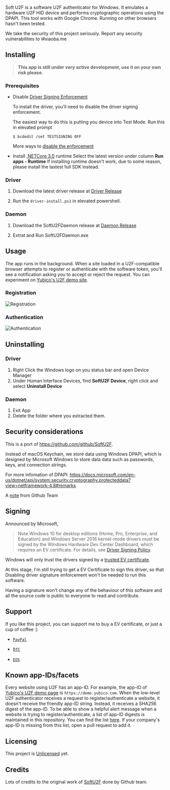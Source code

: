 Soft U2F is a software U2F authenticator for Windows. It emulates a hardware U2F HID device and performs cryptographic operations using the DPAPI. This tool works with Google Chrome. Running on other browsers hasn't been tested.

We take the security of this project seriously. Report any security vulnerabilities to i#xiaoba.me

## Installing

> **This app is still under very active development, use it on your own risk please.**


### Prerequisites

* Disable [Driver Signing Enforcement](https://docs.microsoft.com/en-us/windows-hardware/drivers/install/kernel-mode-code-signing-policy--windows-vista-and-later-)

  To install the driver, you'll need to disable the driver signing enforcement.

  The easiest way to do this is putting you device into Test Mode. Run this in elevated prompt

  ```
  $ bcdedit /set TESTSIGNING OFF
  ```

  More ways to [disable the enforcement](https://windowsreport.com/driver-signature-enforcement-windows-10/)

* Install [.NETCore 3.0](https://dotnet.microsoft.com/download/dotnet-core/3.0) runtime
  Select the latest version under column **Run apps - Runtime**
  If installing runtime doesn't work, due to some reason, please install the lastest full SDK instead.

### Driver

1. Download the latest driver release at [Driver Release](https://github.com/ibigbug/SoftU2F-Win/releases/tag/driver-06212019)

2. Run the `driver-install.ps1` in elevated powershell.

### Daemon

1. Download the SoftU2FDaemon release at [Daemon Release](https://github.com/ibigbug/SoftU2F-Win/releases/tag/daemon-1.0.0)

2. Extrat and Run SoftU2FDaemon.exe

## Usage

The app runs in the background. When a site loaded in a U2F-compatible browser attempts to register or authenticate with the software token, you'll see a notification asking you to accept or reject the request. You can experiment on [Yubico's U2F demo site](https://demo.yubico.com/u2f).

### Registration

![Registration](https://user-images.githubusercontent.com/543405/59797397-e9ab4e80-9322-11e9-9f36-555b608f926d.png)

### Authentication

![Authentication](https://user-images.githubusercontent.com/543405/59797166-6c7fd980-9322-11e9-952d-c3f353a09a65.png)

## Uninstalling

### Driver

1. Right Click the Windows logo on you status bar and open Device Manager
2. Under Human Interface Devices, find **SoftU2F Device**, right click and select **Uninstall Device**

### Daemon

1. Exit App
2. Delete the folder where you extracted them.

## Security considerations

This is a port of https://github.com/github/SoftU2F.

Instead of macOS Keychain, we store data using Windows DPAPI, which is designed by Microsoft Windows to store data data such as passwords, keys, and connection strings.

For more infomation of DPAPI: https://docs.microsoft.com/en-us/dotnet/api/system.security.cryptography.protecteddata?view=netframework-4.8#remarks

A [note](https://github.com/github/SoftU2F#security-considerations) from Github Team

## Signing

Announced by Microsoft,

> Note  Windows 10 for desktop editions (Home, Pro, Enterprise, and Education) and Windows Server 2016 kernel-mode drivers must be signed by the Windows Hardware Dev Center Dashboard, which requires an EV certificate. For details, see [Driver Signing Policy](https://docs.microsoft.com/en-us/windows-hardware/drivers/install/kernel-mode-code-signing-policy--windows-vista-and-later-).

Windows will only trust the drivers signed by a [trusted EV certificate](https://docs.microsoft.com/en-us/windows-hardware/drivers/dashboard/get-a-code-signing-certificate#step-2-buy-a-new-code-signing-certificate).

At this stage, I'm still trying to get a EV Certificate to sign this driver, so that Disabling driver signature enforcement won't be needed to run this software.

Having a signature won't change any of the behaviour of this software and all the source code is public to everyone to read and contribute.

## Support

If you like this project, you can support me to buy a EV certificate, or just a cup of coffee :)

* [`PayPal`](https://www.paypal.com/cgi-bin/webscr?cmd=_donations&business=4HZETSUYU29T8&currency_code=USD&source=url)

* [`₿TC`](https://www.blockchain.com/btc/payment_request?address=14WABfFsMR51oP5LgJZEzSP5dLoBxymop3&message=Support+SoftU2F)

* [`EOS`](https://eosauthority.com/account?account=eosgolangsdk&network=eos#transactions)

## Known app-IDs/facets

Every website using U2F has an app-ID. For example, the app-ID of [Yubico's U2F demo page](https://demo.yubico.com/u2f) is `https://demo.yubico.com`. When the low-level U2F authenticator receives a request to register/authenticate a website, it doesn't receive the friendly app-ID string. Instead, it receives a SHA256 digest of the app-ID. To be able to show a helpful alert message when a website is trying to register/authenticate, a list of app-ID digests is maintained in this repository. You can find the list [here](https://github.com/ibigbug/SoftU2F-Win/blob/master/APDU/KnownFacets.cs). If your company's app-ID is missing from this list, open a pull request to add it.

## Licensing

This project is [Unlicensed](https://github.com/ibigbug/SoftU2F-Win/blob/master/LICENSE) yet.

## Credits

Lots of credits to the original work of [SoftU2F](https://github.com/github/SoftU2F) done by Github team.
